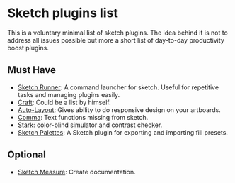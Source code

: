 # Sketch plugins list
This is a voluntary minimal list of sketch plugins. The idea behind it is not to address all issues possible but more a short list of day-to-day productivity boost plugins.

## Must Have
- [Sketch Runner](http://sketchrunner.com/): A command launcher for sketch. Useful for repetitive tasks and managing plugins easily.
- [Craft](https://www.invisionapp.com/craft): Could be a list by himself.
- [Auto-Layout](https://animaapp.github.io/): Gives ability to do responsive design on your artboards.
- [Comma](https://github.com/margusholland/Comma): Text functions missing from sketch.
- [Stark](http://getstark.co/): color-blind simulator and contrast checker.
- [Sketch Palettes](https://github.com/andrewfiorillo/sketch-palettes): A Sketch plugin for exporting and importing fill presets.


## Optional
- [Sketch Measure](http://utom.design/measure/): Create documentation.
